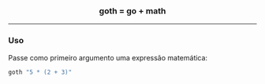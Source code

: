 <h3 align="center">goth = go + math</h3>
<hr/>

### Uso
Passe como primeiro argumento uma expressão matemática:
```powershell
goth "5 * (2 + 3)"
```